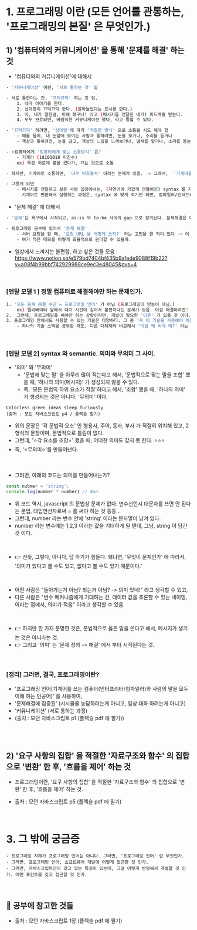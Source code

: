 
# 1. 프로그래밍 이란 (모든 언어를 관통하는, '프로그래밍의 본질' 은 무엇인가.)

## 1) '컴퓨터와의 커뮤니케이션' 을 통해 '문제를 해결' 하는 것

- '컴퓨터와의 커뮤니케이션'에 대해서 
``` bash 
- '커뮤니케이션' 이란, '서로 통하는 것' 임 

- 서로 통한다는 건, '끄덕끄덕' 하는 것 임. 
	1. 내가 이야기를 한다. 
	2. 상대방이 끄덕끄덕 한다. (알아들었다는 표시를 한다.)
	3. 아, 내가 말한걸, 이해 했구나! 라고 (메시지를 전달한 내가) 피드백을 받는다. 
	4. 모두 완료되면, 바람직한 커뮤니케이션 했다, 라고 말할 수 있다. 

- '끄덕끄덕' 하려면, '상대방'에 따라 '적절한 방식' 으로 소통을 시도 해야 함 
	- 예를 들어, 내 눈앞에 보이는 사람과 통하려면, 눈을 보거나, 소리를 듣거나 
	- 책상과 통하려면, 눈을 감고, 책상의 느낌을 느껴보거나, 냄새를 맡거나, 소리를 듣는다. 

- ⭐컴퓨터에게 '컴퓨터에게 맞는 소통방식' 은? 
	- 기계어 (10101010 이진수) 
	ex) 특정 회로에 불을 켰다가, 끄는 것으로 소통

- 하지만, 기계어로 소통하면, '너무 비효율적' 이라는 문제가 있음. -> 그래서,  '기계어를 쓰는 컴퓨터(인터프리터/컴파일러)' 와 '사람의 말' 을 모두 이해할 수 있는 '⭐인공어' 인 '프로그래밍 언어' 를 사용한다. 

- 그렇게 되면 
	- 메시지를 전달하고 싶은 사람 입장에서는, (자연어에 가깝게 만들어진) syntax 를 지켜서, ⭐사용하기만 하면 되고⭐,
	- 기계어로 변환해서 실행하는 과정은, syntax 에 맞게 적기만 하면, 컴파일러/인터프리터가 알아서 한다. -> ⭐편리 
```


- '문제 해결' 에 대해서 
``` bash
- '문제'는 욕구에서 시작되고, as-is 와 to-be 사이의 gap 으로 정의된다. 문제해결은 이 간극을 줄이는 것 이다. 

- 프로그래밍 공부에 있어서 '문제 해결' 
	- 서버 요청을 할 때, '요청 URL 을 어떻게 쓰지?' 라는 고민을 한 적이 있다 -> 이 고민을 해결하고 있었던 것이 'REST API' 였다. 이렇게, '실제로 답답함, 혼란 등을 느끼는 것' 이 '문제 상황' 이고, 그것을 해결해 줄 수 있는 기술들을, '찾아서, 연결' 해준다. 
	- 여기 적은 메모를 어떻게 효율적으로 관리할 수 있을까. 
```
- 일상에서 느껴지는 불편함, 하고 싶은 것들 모음 : https://www.notion.so/e579bd7404bf435b9afede9088f19b22?v=a08f4b99bbf742929988ce9ec3e48045&pvs=4


<br>


### [멘탈 모델 1 ] 정말 컴퓨터로 해결해야만 하는 문제인가. 
``` bash
1. '모든 문제 해결 수단 = 프로그래밍 언어' 가 아님 (프로그래밍이 만능이 아님.) 
	ex) 엘리베이터 앞에서 대기 시간이 길어서 불편하다는 문제가 있음. 이걸 해결하려면? 엘리베이터 속도를 빠르게 할 수도 있다. 그런데, 다른 방법으로는 거울을 설치해서, 사람들이 '길다는 인지를 줄이는 것' 도 있다. 문제 해결의 수단으로써의 프로그래밍이 되어야 한다. 만능이 아니다. 
2.  그런데, 프로그래밍을 써야만 하는 상황이라면, 개발이 필요한 '이유' 가 있을 것 이다. 그리고 그 지점이 '해결해야 하는 문제' 가 된다. 
3. 프로그래밍 안에서도 사용할 수 있는 기술은 다양하다. 그 중 '꼭 이 기술을 사용해야 하는 이유' 가 명확하다면, 문제해결에서 '문제 정의' 가 자연스럽게 될 수 있다. 이러한 관점에서 사용하면, 해당 기술을 '적재적소' 에 사용할 수 있다. ⭐⭐⭐⭐⭐ 
	- 하나의 기술 스택을 공부할 때도, 다른 대체재와 비교해서 '이걸 왜 써야 해?' 라는 물음에 대답할 수 있을 정도로 공부하고, 이해해야 한다. ⭐⭐⭐⭐⭐ 
```



<br>


### [멘탈 모델 2] syntax 와 semantic. 의미와 무의미 그 사이. 

- '의미' 와 '무의미'
	- '문법에 맞는 말' 을 아무리 많이 적는다고 해서, '문법적으로 맞는 말을 조합' 했을 때, '하나의 의미(메시지)' 가 생성되지 않을 수 있다. 
	- 즉, '모든 문법의 하위 요소가 적절'하다고 해서, '조합' 했을 때, '하나의 의미' 가 생성되는 것은 아니다. '무의미' 이다. 

```
Colorless green ideas sleep furiously
(출처 : 모던 자바스크립트 p4 / 플렉슬 필기)
```

- 위의 문장은 '각 문법적 요소' 인 형용사, 주어, 동사, 부사 가 적절히 위치해 있고, 2형식의 문장이며, 문법적으로 틀림이 없다. 
- 그런데, '⭐각 요소를 조합⭐' 했을 때, 어떠한 의미도 갖지 못 한다. ⭐⭐⭐
- 즉, '⭐무의미⭐'를 만들어낸다.

<br>

- 그러면, 아래의 코드는 의미를 만들어내는가? 

``` js
const nubmer = 'string';
console.log(number * number) // Nan
```


- 위 코드 역시, javascript 의 문법상 문제가 없다. 변수선언시 대문자를 쓰면 안 된다는 문법, 대입연산자로써 = 를 써야 하는 것 등등...
- 그런데, number 라는 변수 안에 'string' 이라는 문자열이 남겨 있다. 
- number 라는 변수에는 1,2,3 이라는 값을 기대하게 될 텐데, 그냥, string 이 담긴 것 이다. 

<br>

- 👉 선뜻, 그렇다, 아니다, 답 하기가 힘들다. 왜냐면, '무엇이 문제인가' 에 따라서, '의미가 있다고 볼 수도 있고, 없다고 볼 수도 있기 때문이다.'

<br>


- 어떤 사람은 "돌아가는거 아님? 되는거 아님? -> 의미 있네!" 라고 생각할 수 있고, 
- 다른 사람은 "변수 메커니즘에게 기대하는 건, 데이터 값을 추론할 수 있는 네이밍, 이라는 점에서, 의미가 적음" 이라고 생각할 수 있음. 

<br>

- 👉 하지만 한 가지 분명한 것은, 문법적으로 옳은 말을 쓴다고 해서, 메시지가 생기는 것은 아니라는 것. 
- 👉 그리고 '의미' 는 '문제 정의 -> 해결' 에서 부터 시작된다는 것. 


<br>

### [정리] 그러면, 결국, 프로그래밍이란?
- '프로그래밍 언어(기계어를 쓰는 컴퓨터(인터프리터/컴파일러)와 사람의 말을 모두 이해 하는 인공어)' 를 사용하여, 
- '문제해결에 집중된' (시시콜콜 농담하려는게 아니고, 일상 대화 하려는게 아니고)
- '커뮤니케이션' (서로 통하는 과정)
- (출처 : 모던 자바스크립트 p1 (플렉슬 pdf 에 필기))


<br>



<br>



## 2) '요구 사항의 집합' 을 적절한 '자료구조와 함수' 의 집합으로 '변환' 한 후, '흐름을 제어' 하는 것 

- 프로그래밍이란, '요구 사항의 집합' 을 적절한 '자료구조와 함수' 의 집합으로 '변환' 한 후, '흐름을 제어' 하는 것. 

- 출처 : 모던 자바스크립트 p5 (플렉슬 pdf 에 필기)



<br>



# 3. 그 밖에 궁금증 

``` 
- 프로그래밍 자체가 프로그래밍 언어는 아니다. 그러면, '프로그래밍 언어' 란 무엇인가.  
- 그러면, 프로그래밍 언어, 소프트웨어 개발에 어떻게 접근할 것 인가. 
- 그러면, 자바스크립트만이 갖고 있는 특징이 있는데, 그걸 어떻게 반영해서 개발할 것 인가. 어떤 포인트를 갖고 접근할 것 인가. 
```


<br>


## 📌 공부에 참고한 것들  
- 출처 : 모던 자바스크립트 1장 (플렉슬 pdf 에 필기)

